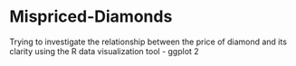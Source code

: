 # Mispriced-Diamonds
Trying to investigate the relationship between the price of  diamond and its clarity using the R data visualization tool - ggplot 2
